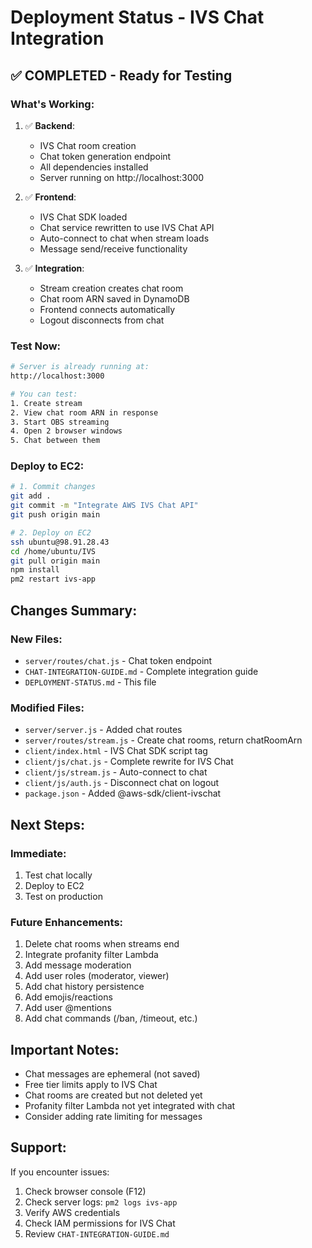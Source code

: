 # Deployment Status - IVS Chat Integration

## ✅ COMPLETED - Ready for Testing

### What's Working:
1. ✅ **Backend**: 
   - IVS Chat room creation
   - Chat token generation endpoint
   - All dependencies installed
   - Server running on http://localhost:3000

2. ✅ **Frontend**:
   - IVS Chat SDK loaded
   - Chat service rewritten to use IVS Chat API
   - Auto-connect to chat when stream loads
   - Message send/receive functionality

3. ✅ **Integration**:
   - Stream creation creates chat room
   - Chat room ARN saved in DynamoDB
   - Frontend connects automatically
   - Logout disconnects from chat

### Test Now:
```bash
# Server is already running at:
http://localhost:3000

# You can test:
1. Create stream
2. View chat room ARN in response
3. Start OBS streaming
4. Open 2 browser windows
5. Chat between them
```

### Deploy to EC2:
```bash
# 1. Commit changes
git add .
git commit -m "Integrate AWS IVS Chat API"
git push origin main

# 2. Deploy on EC2
ssh ubuntu@98.91.28.43
cd /home/ubuntu/IVS
git pull origin main
npm install
pm2 restart ivs-app
```

## Changes Summary:

### New Files:
- `server/routes/chat.js` - Chat token endpoint
- `CHAT-INTEGRATION-GUIDE.md` - Complete integration guide
- `DEPLOYMENT-STATUS.md` - This file

### Modified Files:
- `server/server.js` - Added chat routes
- `server/routes/stream.js` - Create chat rooms, return chatRoomArn
- `client/index.html` - IVS Chat SDK script tag
- `client/js/chat.js` - Complete rewrite for IVS Chat
- `client/js/stream.js` - Auto-connect to chat
- `client/js/auth.js` - Disconnect chat on logout
- `package.json` - Added @aws-sdk/client-ivschat

## Next Steps:

### Immediate:
1. Test chat locally
2. Deploy to EC2
3. Test on production

### Future Enhancements:
1. Delete chat rooms when streams end
2. Integrate profanity filter Lambda
3. Add message moderation
4. Add user roles (moderator, viewer)
5. Add chat history persistence
6. Add emojis/reactions
7. Add user @mentions
8. Add chat commands (/ban, /timeout, etc.)

## Important Notes:

- Chat messages are ephemeral (not saved)
- Free tier limits apply to IVS Chat
- Chat rooms are created but not deleted yet
- Profanity filter Lambda not yet integrated with chat
- Consider adding rate limiting for messages

## Support:

If you encounter issues:
1. Check browser console (F12)
2. Check server logs: `pm2 logs ivs-app`
3. Verify AWS credentials
4. Check IAM permissions for IVS Chat
5. Review `CHAT-INTEGRATION-GUIDE.md`
